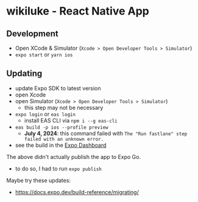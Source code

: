# wikiluke - React Native App

## Development

- Open XCode & Simulator (`Xcode > Open Developer Tools > Simulator`)
- `expo start` or `yarn ios`

## Updating

- update Expo SDK to latest version
- open Xcode
- open Simulator (`Xcode > Open Developer Tools > Simulator`)
  - this step may not be necessary
- `expo login` or `eas login`
  - install EAS CLI via `npm i --g eas-cli`
- `eas build -p ios --profile preview`
  - **July 4, 2024**: this command failed with `The "Run fastlane" step failed with an unknown error.`
- see the build in the [Expo Dashboard](https://expo.dev/)

The above didn't actually publish the app to Expo Go.

- to do so, I had to run `expo publish`

Maybe try these updates:

- https://docs.expo.dev/build-reference/migrating/
